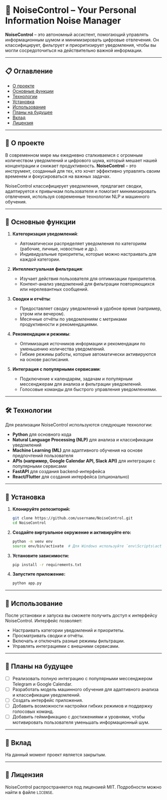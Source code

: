 # 🧠 NoiseControl – Your Personal Information Noise Manager

**NoiseControl** – это автономный ассистент, помогающий управлять информационным шумом и минимизировать цифровые отвлечения. Он классифицирует, фильтрует и приоритизирует уведомления, чтобы вы могли сосредоточиться на действительно важной информации. 

---

## 📋 Оглавление

- [О проекте](#о-проекте)
- [Основные функции](#основные-функции)
- [Технологии](#технологии)
- [Установка](#установка)
- [Использование](#использование)
- [Планы на будущее](#планы-на-будущее)
- [Вклад](#вклад)
- [Лицензия](#лицензия)

---

## 📌 О проекте

В современном мире мы ежедневно сталкиваемся с огромным количеством уведомлений и цифрового шума, который мешает нашей концентрации и снижает продуктивность. **NoiseControl** – это инструмент, созданный для тех, кто хочет эффективно управлять своим временем и фокусироваться на важных задачах.

NoiseControl классифицирует уведомления, предлагает сводки, адаптируется к привычкам пользователя и помогает минимизировать отвлечения, используя современные технологии NLP и машинного обучения.

---

## 🎯 Основные функции

1. **Категоризация уведомлений**: 
   - Автоматически распределяет уведомления по категориям (рабочие, личные, новостные и др.).
   - Индивидуальные приоритеты, которые можно настраивать для каждой категории.

2. **Интеллектуальная фильтрация**: 
   - Изучает действия пользователя для оптимизации приоритетов.
   - Контент-анализ уведомлений для фильтрации повторяющихся или нерелевантных сообщений.

3. **Сводки и отчёты**:
   - Предоставляет сводку уведомлений в удобное время (например, утром или вечером).
   - Месячные отчёты по уведомлениям с метриками продуктивности и рекомендациями.

4. **Рекомендации и режимы**:
   - Оптимизация источников информации и рекомендации по уменьшению количества уведомлений.
   - Гибкие режимы работы, которые автоматически активируются на основе расписания.

5. **Интеграция с популярными сервисами**:
   - Подключение к календарям, задачам и популярным мессенджерам для анализа и фильтрации уведомлений.
   - Голосовые команды для быстрого управления уведомлениями.

---

## 🛠 Технологии

Для реализации NoiseControl используются следующие технологии:

- **Python** для основного кода
- **Natural Language Processing (NLP)** для анализа и классификации уведомлений
- **Machine Learning (ML)** для адаптивного обучения на основе предпочтений пользователя
- **APIs (например, Google Calendar API, Slack API)** для интеграции с популярными сервисами
- **FastAPI** для создания backend-интерфейса
- **React/Flutter** для создания интерфейса (опционально)

---

## 🚀 Установка

1. **Клонируйте репозиторий:**
   ```bash
   git clone https://github.com/username/NoiseControl.git
   cd NoiseControl
    ```
2. **Создайте виртуальное окружение и активируйте его:**
    ```bash
    python -m venv env
    source env/bin/activate  # Для Windows используйте `env\Scripts\activate`
    ```
3. **Установите зависимости:**
    ```bash
    pip install -r requirements.txt
    ```
4. **Запустите приложение:**
    ```bash
    python app.py
    ```

---

## 📘 Использование

После установки и запуска вы сможете получить доступ к интерфейсу NoiseControl. Интерфейс позволяет:

- Настраивать категории уведомлений и приоритеты.
- Просматривать сводки и отчёты.
- Включать и отключать разные режимы фильтрации.
- Управлять интеграциями с внешними сервисами.

---

## 🌱 Планы на будущее

- [ ] Реализовать полную интеграцию с популярными мессенджером Telegram и Google Calendar.
- [ ] Разработать модель машинного обучения для адаптивного анализа и классификации уведомлений.
- [ ] Создать интерфейс приложения.
- [ ] Добавить возможности настройки гибких режимов и поддержку голосовых команд.
- [ ] Добавить геймификацию с достижениями и уровнями, чтобы мотивировать пользователя уменьшать информационный шум.

---

## 🤝 Вклад

На данный момент проект является закрытым.

---

## 📜 Лицензия

NoiseControl распространяется под лицензией MIT. Подробности можно найти в файле `LICENSE`.

